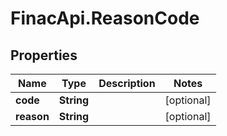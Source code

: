 # FinacApi.ReasonCode

## Properties
Name | Type | Description | Notes
------------ | ------------- | ------------- | -------------
**code** | **String** |  | [optional] 
**reason** | **String** |  | [optional] 
